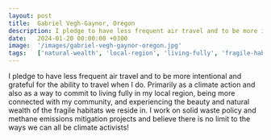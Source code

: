 ```yaml
---
layout: post
title:  Gabriel Vegh-Gaynor, Oregon
description: I pledge to have less frequent air travel and to be more intentional and grateful for the ability to travel when I do. Primarily as a climate action a...
date:   2024-01-20 00:00:00 +0300
image:  '/images/gabriel-vegh-gaynor-oregon.jpg'
tags:   ['natural-wealth', 'local-region', 'living-fully', 'fragile-habitats', 'climate-activists', 'climate-action', 'travel', 'work']
---
```

I pledge to have less frequent air travel and to be more intentional and grateful for the ability to travel when I do. Primarily as a climate action and also as a way to commit to living fully in my local region, being more connected with my community, and experiencing the beauty and natural wealth of the fragile habitats we reside in. I work on solid waste policy and methane emissions mitigation projects and believe there is no limit to the ways we can all be climate activists!

